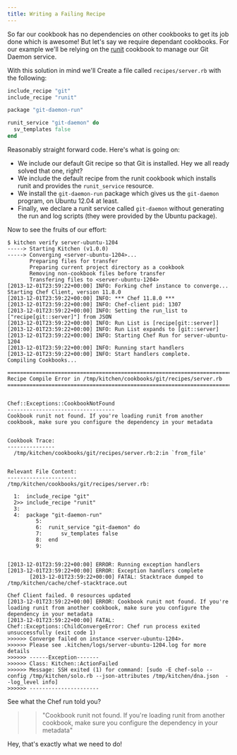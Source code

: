 ```yaml
---
title: Writing a Failing Recipe
---
```


So far our cookbook has no dependencies on other cookbooks to get its job done which is awesome! But let's say we require dependant cookbooks. For our example we'll be relying on the [runit](http://community.opscode.com/cookbooks/runit) cookbook to manage our Git Daemon service.


With this solution in mind we'll Create a file called `recipes/server.rb` with the following:

```ruby
include_recipe "git"
include_recipe "runit"

package "git-daemon-run"

runit_service "git-daemon" do
  sv_templates false
end
```

Reasonably straight forward code. Here's what is going on:

* We include our default Git recipe so that Git is installed. Hey we all ready solved that one, right?
* We include the default recipe from the runit cookbook which installs runit and provides the `runit_service` resource.
* We install the `git-daemon-run` package which gives us the `git-daemon` program, on Ubuntu 12.04 at least.
* Finally, we declare a runit service called `git-daemon` without generating the run and log scripts (they were provided by the Ubuntu package).

Now to see the fruits of our effort:

```
$ kitchen verify server-ubuntu-1204
-----> Starting Kitchen (v1.0.0)
-----> Converging <server-ubuntu-1204>...
       Preparing files for transfer
       Preparing current project directory as a cookbook
       Removing non-cookbook files before transfer
       Transfering files to <server-ubuntu-1204>
[2013-12-01T23:59:22+00:00] INFO: Forking chef instance to converge...
Starting Chef Client, version 11.8.0
[2013-12-01T23:59:22+00:00] INFO: *** Chef 11.8.0 ***
[2013-12-01T23:59:22+00:00] INFO: Chef-client pid: 1307
[2013-12-01T23:59:22+00:00] INFO: Setting the run_list to ["recipe[git::server]"] from JSON
[2013-12-01T23:59:22+00:00] INFO: Run List is [recipe[git::server]]
[2013-12-01T23:59:22+00:00] INFO: Run List expands to [git::server]
[2013-12-01T23:59:22+00:00] INFO: Starting Chef Run for server-ubuntu-1204
[2013-12-01T23:59:22+00:00] INFO: Running start handlers
[2013-12-01T23:59:22+00:00] INFO: Start handlers complete.
Compiling Cookbooks...

================================================================================
Recipe Compile Error in /tmp/kitchen/cookbooks/git/recipes/server.rb
================================================================================


Chef::Exceptions::CookbookNotFound
----------------------------------
Cookbook runit not found. If you're loading runit from another cookbook, make sure you configure the dependency in your metadata


Cookbook Trace:
---------------
  /tmp/kitchen/cookbooks/git/recipes/server.rb:2:in `from_file'


Relevant File Content:
----------------------
/tmp/kitchen/cookbooks/git/recipes/server.rb:

  1:  include_recipe "git"
  2>> include_recipe "runit"
  3:
  4:  package "git-daemon-run"
         5:
         6:  runit_service "git-daemon" do
         7:      sv_templates false
         8:  end
         9:


[2013-12-01T23:59:22+00:00] ERROR: Running exception handlers
[2013-12-01T23:59:22+00:00] ERROR: Exception handlers complete
       [2013-12-01T23:59:22+00:00] FATAL: Stacktrace dumped to /tmp/kitchen/cache/chef-stacktrace.out

Chef Client failed. 0 resources updated
[2013-12-01T23:59:22+00:00] ERROR: Cookbook runit not found. If you're loading runit from another cookbook, make sure you configure the dependency in your metadata
[2013-12-01T23:59:22+00:00] FATAL: Chef::Exceptions::ChildConvergeError: Chef run process exited unsuccessfully (exit code 1)
>>>>>> Converge failed on instance <server-ubuntu-1204>.
>>>>>> Please see .kitchen/logs/server-ubuntu-1204.log for more details
>>>>>> ------Exception-------
>>>>>> Class: Kitchen::ActionFailed
>>>>>> Message: SSH exited (1) for command: [sudo -E chef-solo --config /tmp/kitchen/solo.rb --json-attributes /tmp/kitchen/dna.json  --log_level info]
>>>>>> ----------------------
```

See what the Chef run told you?

>> "Cookbook runit not found. If you're loading runit from another cookbook, make sure you configure the dependency in your metadata"

Hey, that's exactly what we need to do!
